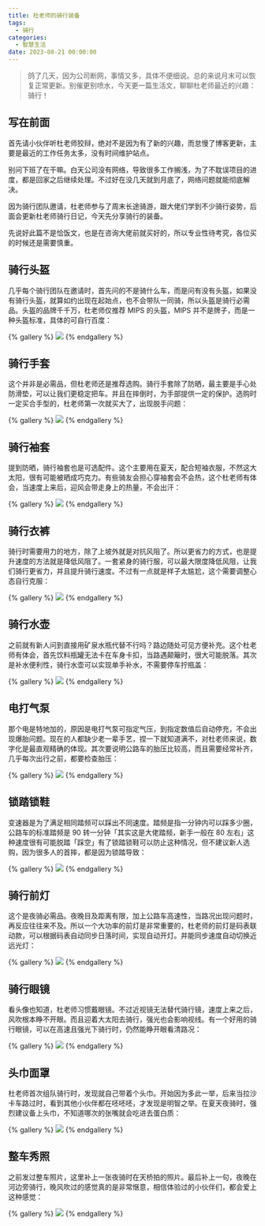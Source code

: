 ```yaml
---
title: 杜老师的骑行装备
tags:
  - 骑行
categories:
  - 智慧生活
date: 2023-08-21 00:00:00
---
```


> 鸽了几天，因为公司断网，事情又多，具体不便细说。总的来说月末可以恢复正常更新。别催更别喷水，今天更一篇生活文，聊聊杜老师最近的兴趣：骑行！

<!-- more -->

## 写在前面

首先请小伙伴听杜老师狡辩，绝对不是因为有了新的兴趣，而怠慢了博客更新，主要是最近的工作任务太多，没有时间维护站点。

别问下班了在干嘛。白天公司没有网络，导致很多工作搁浅，为了不耽误项目的进度，都是回家之后继续处理。不过好在没几天就到月底了，网络问题就能彻底解决。

因为骑行团队邀请，杜老师参与了周末长途骑游，跟大佬们学到不少骑行姿势，后面会更新杜老师骑行日记，今天先分享骑行的装备。

先说好此篇不是恰饭文，也是在咨询大佬前就买好的，所以专业性待考究，各位买的时候还是需要慎重。

## 骑行头盔

几乎每个骑行团队在邀请时，首先问的不是骑什么车，而是问有没有头盔，如果没有骑行头盔，就算如约出现在起始点，也不会带队一同骑，所以头盔是骑行必需品。头盔的品牌千千万，杜老师仅推荐 MIPS 的头盔，MIPS 并不是牌子，而是一种头盔标准，具体的可自行百度：

{% gallery %}
![](https://cdn.dusays.com/2023/08/618-1.jpg)
{% endgallery %}

## 骑行手套

这个并非是必需品，但杜老师还是推荐选购。骑行手套除了防晒，最主要是手心处防滑垫，可以让我们更稳定把车。并且在摔倒时，为手部提供一定的保护。选购时一定买合手型的，杜老师第一次就买大了，出现脱手问题：

{% gallery %}
![](https://cdn.dusays.com/2023/08/618-2.jpg)
{% endgallery %}

## 骑行袖套

提到防晒，骑行袖套也是可选配件。这个主要用在夏天，配合短袖衣服，不然这大太阳，很有可能被晒成巧克力。有些骑友会担心穿袖套会不会热，这个杜老师有体会，当速度上来后，迎风会带走身上的热量，不会出汗：

{% gallery %}
![](https://cdn.dusays.com/2023/08/618-3.jpg)
{% endgallery %}

## 骑行衣裤

骑行时需要用力的地方，除了上坡外就是对抗风阻了。所以更省力的方式，也是提升速度的方法就是降低风阻了。一套紧身的骑行服，可以最大限度降低风阻，让我们骑行更省力，并且提升骑行速度。不过有一点就是样子太尴尬，这个需要调整心态自行克服：

{% gallery %}
![](https://cdn.dusays.com/2023/08/618-4.jpg)
{% endgallery %}

## 骑行水壶

之前就有新人问到直接用矿泉水瓶代替不行吗？路边随处可见方便补充。这个杜老师有体会，首先饮料瓶罐无法卡在车身卡扣，当路遇颠簸时，很大可能脱落。其次是补水便利性，骑行水壶可以实现单手补水，不需要停车拧瓶盖：

{% gallery %}
![](https://cdn.dusays.com/2023/08/618-5.jpg)
{% endgallery %}

## 电打气泵

那个电是特地加的，原因是电打气泵可指定气压，到指定数值后自动停充，不会出现爆胎问题。现在的人都缺少老一辈手艺，捏一下就知道满不，对杜老师来说，数字化是最直观精确的体现。其次要说明公路车的胎压比较高，而且需要经常补齐，几乎每次出行之前，都要检查胎压：

{% gallery %}
![](https://cdn.dusays.com/2023/08/618-6.jpg)
{% endgallery %}

## 锁踏锁鞋

变速器是为了满足相同踏频可以踩出不同速度。踏频是指一分钟内可以踩多少圈，公路车的标准踏频是 90 转一分钟「其实这是大佬踏频，新手一般在 80 左右」这种速度很有可能脱踏「踩空」有了锁踏锁鞋可以防止这种情况，但不建议新人选购，因为很多人的首摔，都是因为锁踏导致：

{% gallery %}
![](https://cdn.dusays.com/2023/08/618-7.jpg)
{% endgallery %}

## 骑行前灯

这个是夜骑必需品。夜晚目及距离有限，加上公路车高速性，当路况出现问题时，再反应往往来不及。所以一个大功率的前灯是非常重要的，杜老师的前灯是码表联动款，可以根据码表自动同步日落时间，实现自动开灯。并能同步速度自动切换近远光灯：

{% gallery %}
![](https://cdn.dusays.com/2023/08/618-8.jpg)
{% endgallery %}

## 骑行眼镜

看头像也知道，杜老师习惯戴眼镜。不过近视镜无法替代骑行镜，速度上来之后，风吹根本睁不开眼。而且迎着大太阳去骑行，强光也会影响视线。有一个好用的骑行眼镜，可以在高速且强光下骑行时，仍然能睁开眼看清路况：

{% gallery %}
![](https://cdn.dusays.com/2023/08/618-9.jpg)
{% endgallery %}

## 头巾面罩

杜老师首次组队骑行时，发现就自己带着个头巾。开始因为多此一举，后来当拉沙卡车路过时，看到其他小伙伴都在呸呸呸，才发现是明智之举。在夏天夜骑时，强烈建议备上头巾，不知道哪次的张嘴就会吃进去蛋白质：

{% gallery %}
![](https://cdn.dusays.com/2023/08/618-10.jpg)
{% endgallery %}

## 整车秀照

之前发过整车照片，这里补上一张夜骑时在天桥拍的照片。最后补上一句，夜晚在河边旁骑行，晚风吹过的感觉真的是非常惬意，相信体验过的小伙伴们，都会爱上这种感觉：

{% gallery %}
![](https://cdn.dusays.com/2023/08/618-11.jpg)
{% endgallery %}